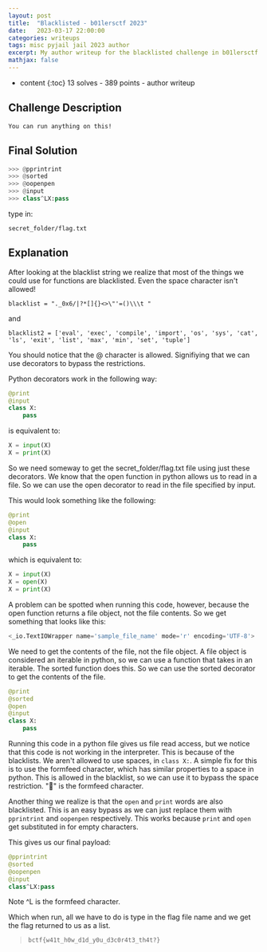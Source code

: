 ```yaml
---
layout: post
title:  "Blacklisted - b01lersctf 2023"
date:   2023-03-17 22:00:00
categories: writeups
tags: misc pyjail jail 2023 author
excerpt: My author writeup for the blacklisted challenge in b01lersctf 2023
mathjax: false
---
```

* content
{:toc}
13 solves - 389 points - author writeup

## Challenge Description
`You can run anything on this!`

## Final Solution

```python
>>> @pprintrint
>>> @sorted
>>> @oopenpen
>>> @input
>>> class^LX:pass
```
type in:
```
secret_folder/flag.txt
```
## Explanation

After looking at the blacklist string we realize that most of the things we could use for functions
are blacklisted. Even the space character isn't allowed!

`blacklist = "._0x6/|?*[]{}<>\"'=()\\\t "`

and

`blacklist2 = ['eval', 'exec', 'compile', 'import', 'os', 'sys', 'cat', 'ls', 'exit', 'list', 'max', 'min', 'set', 'tuple']`

You should notice that the @ character is allowed. Signifiying that we can use decorators to bypass the restrictions.

Python decorators work in the following way:

```python
@print
@input
class X:
    pass
```

is equivalent to:

```python
X = input(X)
X = print(X)
```

So we need someway to get the secret_folder/flag.txt file using just these decorators.
We know that the open function in python allows us to read in a file. 
So we can use the open decorator to read in the file specified by input.

This would look something like the following:

```python
@print
@open
@input
class X:
    pass
```

which is equivalent to:

```python
X = input(X)
X = open(X)
X = print(X)
```

A problem can be spotted when running this code, however, because the open function returns a file object, not the file contents. So we get something that looks like this:

```python
<_io.TextIOWrapper name='sample_file_name' mode='r' encoding='UTF-8'>
```

We need to get the contents of the file, not the file object. A file object is considered an iterable in python, so we can use a function that takes in an iterable. The sorted function does this. So we can use the sorted decorator to get the contents of the file.

```python
@print
@sorted
@open
@input
class X:
    pass
```

Running this code in a python file gives us file read access, but we notice that this code is not working in the interpreter. This is because of the blacklists. We aren't allowed to use spaces, in `class X:`. A simple fix for this is to use the formfeed character, which has similar properties to a space in python. This is allowed in the blacklist, so we can use it to bypass the space restriction. "" is the formfeed character.


Another thing we realize is that the `open` and `print` words are also blacklisted. This is an easy bypass as we can just replace them with `pprintrint` and `oopenpen` respectively. This works because `print` and `open` get substituted in for empty characters.

This gives us our final payload:

```python
@pprintrint
@sorted
@oopenpen
@input
class^LX:pass
```
Note ^L is the formfeed character.

Which when run, all we have to do is type in the flag file name and we get the flag returned to us as a list.

> `bctf{w41t_h0w_d1d_y0u_d3c0r4t3_th4t?}`


